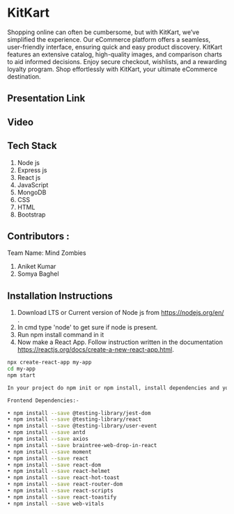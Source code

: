 
# KitKart

Shopping online can often be cumbersome, but with KitKart, we’ve simplified the experience. Our eCommerce platform offers a seamless, user-friendly interface, ensuring quick and easy product discovery. KitKart features an extensive catalog, high-quality images, and comparison charts to aid informed decisions. Enjoy secure checkout, wishlists, and a rewarding loyalty program. Shop effortlessly with KitKart, your ultimate eCommerce destination.




## Presentation Link
## Video
## Tech Stack
1. Node js
2. Express js
3. React js
4. JavaScript
5. MongoDB
6. CSS
7. HTML
8. Bootstrap
## Contributors :

Team Name: Mind Zombies

1. Aniket Kumar
2. Somya Baghel

## Installation Instructions

1. Download LTS or Current version of Node js from https://nodejs.org/en/ .
2. In cmd type 'node' to get sure if node is present.
3. Run npm install command in it
4. Now make a React App. Follow instruction written in the documentation https://reactjs.org/docs/create-a-new-react-app.html.

```bash 
npx create-react-app my-app
cd my-app
npm start
```
```bash
In your project do npm init or npm install, install dependencies and you are good to go.
```
```bash
Frontend Dependencies:-

• npm install --save @testing-library/jest-dom
• npm install --save @testing-library/react
• npm install --save @testing-library/user-event
• npm install --save antd
• npm install --save axios
• npm install --save braintree-web-drop-in-react
• npm install --save moment
• npm install --save react
• npm install --save react-dom
• npm install --save react-helmet
• npm install --save react-hot-toast
• npm install --save react-router-dom
• npm install --save react-scripts
• npm install --save react-toastify
• npm install --save web-vitals
```
